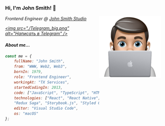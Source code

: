 ### Hi, I'm John Smith! 👋
<img align='right' src="./image.png" width="200">
<p><em>Frontend Engineer @ <a href="https://js2028497.github.io">John Smith Studio</a><br/>
    
<a title="Telegram" href="https://t.me/cp_32" target="_blank"><img src="./Telegram_big.png” alt="Написать в Telegram" /></a> 


#### About me...

```javascript
const me = {
    fullName: "John Smith",
    from: "WWW, Web2, Web3",
    bornIn: 1979,
    role: "Frontend Engineer",
    workingAt: "TX Services",
    startedCodingIn: 2013,
    code: ["JavaScript", "TypeScript", "HTML5", "CSS3"],
    technologies: ["React", "React Native", "Next.js", "Redux",
    "Redux Saga", "Storybook.js", "Styled Components", "Jest"],
    editor: "Visual Studio Code",
    os: "macOS"
};
```
